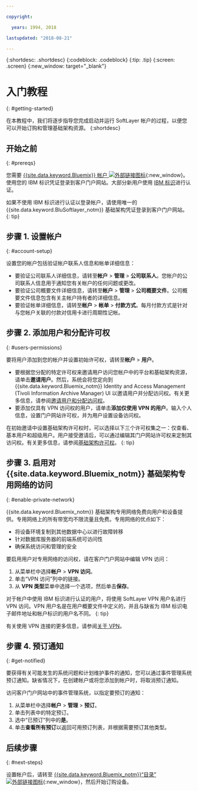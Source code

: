 ```yaml
---

copyright:

  years: 1994, 2018

lastupdated: "2018-08-21"

---
```


{:shortdesc: .shortdesc}
{:codeblock: .codeblock}
{:tip: .tip}
{:screen: .screen}
{:new_window: target="_blank"}


# 入门教程
{: #getting-started}

在本教程中，我们将逐步指导您完成启动并运行 SoftLayer 帐户的过程，以便您可以开始订购和管理基础架构资源。
{:shortdesc}

## 开始之前
{: #prereqs}

您需要 [{{site.data.keyword.Bluemix}} 帐户 ![外部链接图标](../icons/launch-glyph.svg "外部链接图标")](https://control.bluemix.net/){:new_window}。使用您的 IBM 标识凭证登录到客户门户网站。大部分新用户使用 [IBM 标识](/docs/account/softlayerlink.html#switchtoIBMid)进行认证。

如果不使用 IBM 标识进行认证以登录帐户，请使用唯一的 {{site.data.keyword.BluSoftlayer_notm}} 基础架构凭证登录到客户门户网站。
{: tip}

## 步骤 1. 设置帐户
{: #account-setup}

设置您的帐户包括验证帐户联系人信息和帐单详细信息：
 * 要验证公司联系人详细信息，请转至**帐户** > **管理** > **公司联系人**。您帐户的公司联系人信息用于通知您有关帐户的任何问题或更改。
 * 要验证公司概要文件详细信息，请转至**帐户** > **管理** > **公司概要文件**。公司概要文件信息包含有关主帐户持有者的详细信息。
 * 要验证帐单详细信息，请转至**帐户** > **帐单** > **付款方式**。每月付款方式是针对与您帐户关联的付款对信用卡进行周期性记帐。

## 步骤 2. 添加用户和分配许可权
{: #users-permissions}

要将用户添加到您的帐户并设置初始许可权，请转至**帐户** > **用户**。
 * 要根据您分配的特定许可权来邀请用户访问您帐户中的平台和基础架构资源，请单击**邀请用户**。然后，系统会将您定向到 {{site.data.keyword.Bluemix_notm}} Identity and Access Management (Tivoli Information Archive Manager) UI 以邀请用户并分配访问权。有关更多信息，请参阅[邀请用户和分配访问权](/docs/iam/iamuserinv.html)。
 * 要添加仅具有 VPN 访问权的用户，请单击**添加仅使用 VPN 的用户**。输入个人信息，设置门户网站许可权，并为用户设置设备访问权。

在初始邀请中设置基础架构许可权时，可以选择以下三个许可权集之一：仅查看、基本用户和超级用户。用户接受邀请后，可以通过编辑其门户网站许可权来定制其访问权。有关更多信息，请参阅[基础架构许可权](/docs/iam/infrastructureaccess.html)。
{: tip}

## 步骤 3. 启用对 {{site.data.keyword.Bluemix_notm}} 基础架构专用网络的访问
{: #enable-private-network}

{{site.data.keyword.Bluemix_notm}} 基础架构专用网络免费向用户和设备提供。专用网络上的所有带宽均不限流量且免费。专用网络的优点如下：
  * 将设备环境复制到其他数据中心以进行故障转移
  * 针对数据库服务器的前端系统可访问性
  * 确保系统访问和管理的安全

要启用用户对专用网络的访问权，请在客户门户网站中编辑 VPN 访问：
  1. 从菜单栏中选择**帐户** > **VPN 访问**。  
  2. 单击“VPN 访问”列中的链接。
  3. 从 **VPN 类型**菜单中选择一个选项，然后单击**保存**。  

对于帐户中使用 IBM 标识进行认证的用户，将使用 SoftLayer VPN 用户名进行 VPN 访问。VPN 用户名是在用户概要文件中定义的，并且与缺省为 IBM 标识电子邮件地址和帐户标识的用户名不同。
{: tip}

有关使用 VPN 连接的更多信息，请参阅[关于 VPN](/docs/infrastructure/iaas-vpn/about-vpn.html)。

## 步骤 4. 预订通知
{: #get-notified}

要获得有关可能发生的系统问题和计划维护事件的通知，您可以通过事件管理系统预订通知。缺省情况下，在创建帐户或将您添加到帐户时，将取消预订通知。

访问客户门户网站中的事件管理系统，以指定要预订的通知：

  1. 从菜单栏中选择**帐户** > **管理** > **预订**。
  2. 单击列表中的特定预订。
  3. 选中“已预订”列中的**是**。
  4. 单击**查看所有预订**以返回可用预订列表，并根据需要预订其他类型。

## 后续步骤
{: #next-steps}

设置帐户后，请转至 [{{site.data.keyword.Bluemix_notm}}“目录”![外部链接图标](../icons/launch-glyph.svg)](https://console.bluemix.net/catalog/?category=infrastructure){:new_window}，然后开始订购设备。
